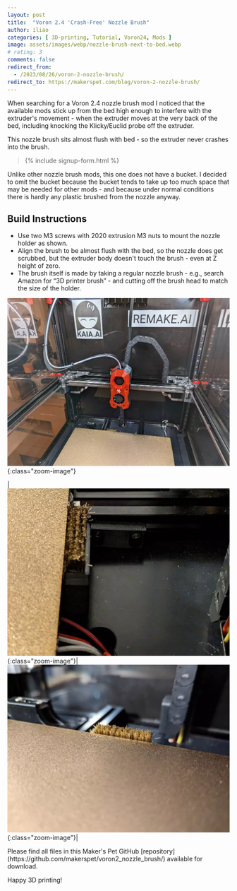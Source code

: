 ```yaml
---
layout: post
title:  "Voron 2.4 'Crash-Free' Nozzle Brush"
author: iliao
categories: [ 3D-printing, Tutorial, Voron24, Mods ]
image: assets/images/webp/nozzle-brush-next-to-bed.webp
# rating: 3
comments: false
redirect_from:
  - /2023/08/26/voron-2-nozzle-brush/
redirect_to: https://makerspet.com/blog/voron-2-nozzle-brush/
---
```

When searching for a Voron 2.4 nozzle brush mod I noticed that the available mods stick up from the bed high enough to interfere with the extruder's movement - when the extruder moves at the very back of the bed, including knocking the Klicky/Euclid probe off the extruder.

This nozzle brush sits almost flush with bed - so the extruder never crashes into the brush.

<blockquote>{% include signup-form.html %}</blockquote>

Unlike other nozzle brush mods, this one does not have a bucket. I decided to omit the bucket because the bucket tends to take up too much space that may be needed for other mods - and because under normal conditions there is hardly any plastic brushed from the nozzle anyway.

## Build Instructions

- Use two M3 screws with 2020 extrusion M3 nuts to mount the nozzle holder as shown.
- Align the brush to be almost flush with the bed, so the nozzle does get scrubbed, but the extruder body doesn't touch the brush - even at Z height of zero.
- The brush itself is made by taking a regular nozzle brush - e.g., search Amazon for “3D printer brush” - and cutting off the brush head to match the size of the holder.

![A Voron 2.4 with the "crash-free" nozzle brush mod](/assets/images/webp/pxl_20230825_075432974.webp 'A Voron 2.4 with the "crash-free" nozzle brush mod'){:class="zoom-image"}

|![Nozzle brush - view from the back](/assets/images/webp/nozzle-brush-mount.webp 'Nozzle brush - view from the back'){:class="zoom-image"}|![Nozzle brush - placement relative to the Euclid probe](/assets/images/webp/pxl_20230430_110139062.webp 'Nozzle brush - placement relative to the Euclid probe'){:class="zoom-image"}|

<p></p>
Please find all files in this Maker's Pet GitHub [repository](https://github.com/makerspet/voron2_nozzle_brush/) available for download.

Happy 3D printing!